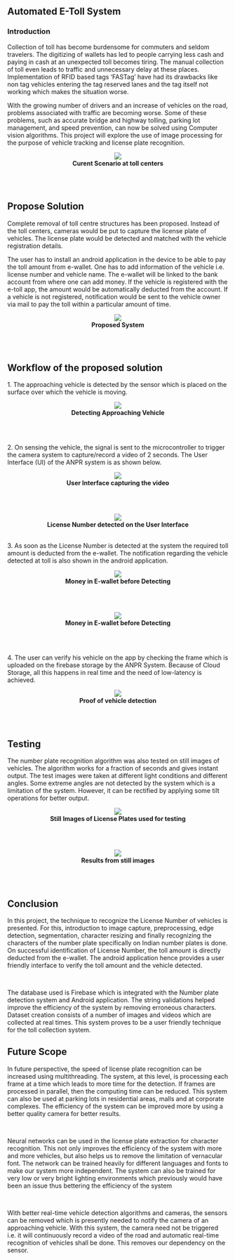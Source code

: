 ## Automated E-Toll System

### Introduction

<p>Collection of toll has become burdensome for commuters and seldom travelers. The digitizing of wallets has led to people carrying less cash and paying in cash at an unexpected toll becomes tiring. The manual collection of toll even leads to traffic and unnecessary delay at these places. Implementation of RFID based tags ‘FASTag’ have had its drawbacks like non tag vehicles entering the tag reserved lanes and the tag itself not working which makes the situation worse. </p>
<p>With the growing number of drivers and an increase of vehicles on the road, problems associated with traffic are becoming worse. Some of these problems, such as accurate bridge and highway tolling, parking lot management, and speed prevention, can now be solved using Computer vision algorithms. This project will explore the use of image processing for the purpose of vehicle tracking and license plate recognition.</p>

<p align="center"> <img src="./assets/current_toll_centers.png"></img> <br>
<b> Curent Scenario at toll centers </b> </p>
<br>
<br>


## Propose Solution

<p>Complete removal of toll centre structures has been proposed. Instead of the toll centers, cameras would be put to capture the license plate of vehicles. The license plate would be detected and matched with the vehicle registration details. </p> 
<p>The user has to install an android application in the device to be able to pay the toll amount from e-wallet. One has to add information of the vehicle i.e. license number and vehicle name. The e-wallet will be linked to the bank account from where one can add money. If the vehicle is registered with the e-toll app, the amount would be automatically deducted from the account. If a vehicle is not registered, notification would be sent to the vehicle owner via mail to pay the toll within a particular amount of time.</p>

<p align="center"> <img src="./assets/proposed_system.png"></img> <br>
<b> Proposed System </b> </p>
<br>
<br>

## Workflow of the proposed solution

<p>1. The approaching vehicle is detected by the sensor which is placed on the surface over which the vehicle is moving.<p>

<p align="center"> <img src="./assets/detecting_approaching_vehicle.png"></img> <br>
<b> Detecting Approaching Vehicle </b> </p>
<br>
<br>

<p>2. On sensing the vehicle, the signal is sent to the microcontroller to trigger the camera system to capture/record a video of 2 seconds. The User Interface (UI) of the ANPR system is as shown below.</p>

<p align="center"> <img src="./assets/video_capture.png"></img> <br>
<b> User Interface capturing the video </b> </p>
<br>
<br>

<p align="center"> <img src="./assets/license_plate_detection.png"></img> <br>
<b> License Number detected on the User Interface </b>
<br>
<br>

<p>3. As soon as the License Number is detected at the system the required toll amount is deducted from the e-wallet. The notification regarding the vehicle detected at toll is also shown in the android application.</p>

<p align="center"> <img src="./assets/e-wallet_money.png"></img> <br>
<b> Money in E-wallet before Detecting </b> </p>
<br>
<br>


<p align="center"> <img src="./assets/money_after_detecting.png"></img> <br>
<b> Money in E-wallet before Detecting </b> </p>
<br>
<br>

<p>4. The user can verify his vehicle on the app by checking the frame which is uploaded on the firebase storage by the ANPR System. Because of Cloud Storage, all this happens in real time and the need of low-latency is achieved.</p>
<p align="center"> <img src="./assets/vehicle_detection_proof.png"></img> <br>
<b> Proof of vehicle detection </b> </p>
<br>
<br>

## Testing

<p>The number plate recognition algorithm was also tested on still images of vehicles. The algorithm works for a fraction of seconds and gives instant output. The test images were taken at different light conditions and different angles. Some extreme angles are not detected by the system which is a limitation of the system. However, it can be rectified by applying some tilt operations for better output.</p>

<p align="center"> <img src="./assets/sample_images.png"></img> <br>
<b> Still Images of License Plates used for testing </b> </p>
<br>
<br>

<p align="center"> <img src="./assets/results_sample_images.png"></img> <br>
<b> Results from still images </b> </p>
<br>
<br>

## Conclusion

<p>In this project, the technique to recognize the License Number of vehicles is presented. For this, introduction to image capture, preprocessing, edge detection, segmentation, character resizing and finally recognizing the characters of the number plate specifically on Indian number plates is done. On successful identification of License Number, the toll amount is directly deducted from the e-wallet. The android application hence provides a user friendly interface to verify the toll amount and the vehicle detected. </p> <br>
<p>The database used is Firebase which is integrated with the Number plate detection system and Android application. The string validations helped improve the efficiency of the system by removing erroneous characters. Dataset creation consists of a number of images and videos which are collected at real times.  This system proves to be a user friendly technique for the toll collection system. </p>

## Future Scope

<p>In future perspective, the speed of license plate recognition can be increased using multithreading. The system, at this level, is processing each frame at a time which leads to more time for the detection. If frames are processed in parallel, then the computing time can be reduced. This system can also be used at parking lots in residential areas, malls and at corporate complexes. The efficiency of the system can be improved more by using a better quality camera for better results. </p><br>
<p>Neural networks can be used in the license plate extraction for character recognition. This not only improves the efficiency of the system with more and more vehicles, but also helps us to remove the limitation of vernacular font. The network can be trained heavily for different languages and fonts to make our system more independent. The system can also be trained for very low or very bright lighting environments which previously would have been an issue thus
bettering the efficiency of the system </p> <br>
<p>With better real-time vehicle detection algorithms and cameras, the sensors can be removed which is presently needed to notify the camera of an approaching vehicle. With this system, the camera need not be triggered i.e. it will continuously record a video of the road and automatic real-time recognition of vehicles shall be done. This removes our dependency on the sensor.
